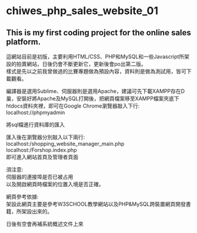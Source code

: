 # chiwes_php_sales_website_01
<h2>This is my first coding project for the online sales platform.</h2>
<p>這網站目前是初版，主要利用HTML/CSS、PHP和MySQL和一些Javascript所架設的拍賣網站，日後仍會不斷更新它，更新後會po出第二版。<br>
樣式是先以之前我曾做過的比賽專題做為預設內容，資料則是做為測試用，皆可下載觀看。</p>
<p>編譯器是選用Sublime、伺服器則是選用Apache，建議可先下載XAMPP存在D巢，安裝好將Apache及MySQL打開後，把網頁檔案移至XAMPP檔案夾底下htdocs資料夾裡，即可在Google Chrome瀏覽器敲入下行:<br>
localhost://phpmyadmin<br>
<p>將sql檔進行資料庫的匯入</p>
<p>匯入後在瀏覽器分別敲入以下兩行:<br>
localhost:/shopping_website_manager_main.php<br>
localhost:/Forshop.index.php<br>
即可進入網站首頁及管理者頁面
</p>
<p>須注意:<br>
伺服器的連接埠是否已被占用<br>
以及開啟網頁時檔案的位置入境是否正確。</p>

<p>網頁參考依據:<br>
架設此網頁主要是參考W3SCHOOL教學網站以及PHP&MySQL跨裝置網頁開發書籍，所架設出來的。
</p>

<p>日後有空會再補系統概述文件上來</p>



